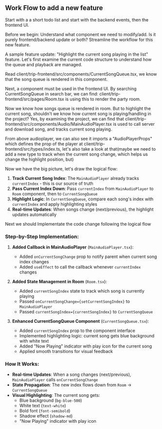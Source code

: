 ## Work Flow to add a new feature

Start with a a short todo list and start with the backend events, then the frontend UI.

Before we begin: Understand what component we need to modify/add. Is it purely frontend/backend update or both? Streamline the workflow for this new feature.

A sample feature update: "Highlight the current song playing in the list" feature. Let's first examine the current code structure to understand how the queue and playback are managed.

Read client/trip-frontend/src/components/CurrentSongQueue.tsx, we know that the song queue is rendered in this component. 

Next, a component must be used in the frontend UI. By searching CurrentSongQueue in search bar, we can find: client/trip-frontend/src/pages/Room.tsx is using this to render the party room.

Now we know how songs queue is rendered in room. But to highlight the current song, shouldn't we know how current song is playing/handling in the project? Yes, by examining the project, we can find that client/trip-frontend/src/components/Audio/MainAudioPlayer.tsx is used to call server and download song, and tracks current song playing.

From above audioplayer, we can also see it imports a "AudioPlayerProps" which defines the prop of the player at client/trip-frontend/src/types/index.ts, let's also take a look at that(maybe we need to add a new type to track when the current song change, which helps us change the highlight position, but)

Now we have the big picture, let's draw the logical flow:

1. **Track Current Song Index**: The `MainAudioPlayer` already tracks `currentIndex` - this is our source of truth
2. **Pass Current Index Down**: Pass `currentIndex` from `MainAudioPlayer` to `Room` component, then to `CurrentSongQueue`
3. **Highlight Logic**: In `CurrentSongQueue`, compare each song's index with `currentIndex` and apply highlighting styles
4. **Real-time Updates**: When songs change (next/previous), the highlight updates automatically


Next we should Implementate the code change following the logical flow

### **Step-by-Step Implementation:**

1. **Added Callback in MainAudioPlayer** (`MainAudioPlayer.tsx`):
   - Added `onCurrentSongChange` prop to notify parent when current song index changes
   - Added `useEffect` to call the callback whenever `currentIndex` changes

2. **Added State Management in Room** (`Room.tsx`):
   - Added `currentSongIndex` state to track which song is currently playing
   - Passed `onCurrentSongChange={setCurrentSongIndex}` to `MainAudioPlayer`
   - Passed `currentSongIndex={currentSongIndex}` to `CurrentSongQueue`

3. **Enhanced CurrentSongQueue Component** (`CurrentSongQueue.tsx`):
   - Added `currentSongIndex` prop to the component interface
   - Implemented highlighting logic: current song gets blue background with white text
   - Added "Now Playing" indicator with play icon for the current song
   - Applied smooth transitions for visual feedback

### **How It Works:**

- **Real-time Updates**: When a song changes (next/previous), `MainAudioPlayer` calls `onCurrentSongChange`
- **State Propagation**: The new index flows down from `Room` → `CurrentSongQueue`
- **Visual Highlighting**: The current song gets:
  - Blue background (`bg-blue-500`)
  - White text (`text-white`)
  - Bold font (`font-semibold`)
  - Shadow effect (`shadow-md`)
  - "Now Playing" indicator with play icon
